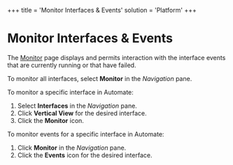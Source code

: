 +++
title = 'Monitor Interfaces & Events'
solution = 'Platform'
+++

# Monitor Interfaces & Events

The [Monitor](../Page_Desc/Monitor_H) page displays and permits
interaction with the interface events that are currently running or that
have failed.

To monitor all interfaces, select **Monitor** in the *Navigation* pane.

To monitor a specific interface in Automate:

1.  Select **Interfaces** in the *Navigation* pane.
2.  Click **Vertical View** for the desired interface.
3.  Click the **Monitor** icon.

To monitor events for a specific interface in Automate:

1.  Click **Monitor** in the *Navigation* pane.
2.  Click the **Events** icon for the desired interface.
